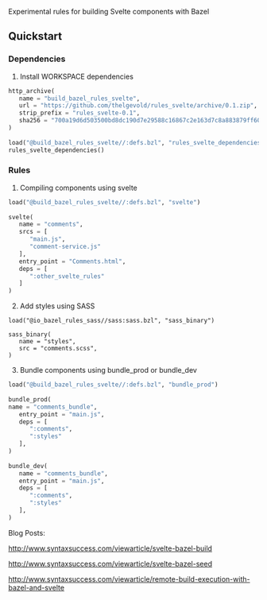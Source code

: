 Experimental rules for building Svelte components with Bazel

## Quickstart

### Dependencies

1. Install WORKSPACE dependencies

```python
http_archive(
   name = "build_bazel_rules_svelte",
   url = "https://github.com/thelgevold/rules_svelte/archive/0.1.zip",
   strip_prefix = "rules_svelte-0.1",
   sha256 = "700a19d6d503500bd8dc190d7e29588c16867c2e163d7c8a883879ff602ef527"
) 
    
load("@build_bazel_rules_svelte//:defs.bzl", "rules_svelte_dependencies")
rules_svelte_dependencies()
```

### Rules

1. Compiling components using svelte

```python
load("@build_bazel_rules_svelte//:defs.bzl", "svelte")
   
svelte(
   name = "comments",
   srcs = [
      "main.js",
      "comment-service.js"
   ],
   entry_point = "Comments.html",
   deps = [
      ":other_svelte_rules"
   ]
)
```

2. Add styles using SASS

```pythin
load("@io_bazel_rules_sass//sass:sass.bzl", "sass_binary")

sass_binary(
   name = "styles",
   src = "comments.scss", 
)
```

3. Bundle components using bundle_prod or bundle_dev 

```python
load("@build_bazel_rules_svelte//:defs.bzl", "bundle_prod")
   
bundle_prod(
name = "comments_bundle",
   entry_point = "main.js",
   deps = [
      ":comments",
      ":styles"
   ],
)
   
bundle_dev(
   name = "comments_bundle",
   entry_point = "main.js",
   deps = [
      ":comments",
      ":styles"
   ],
)
```

Blog Posts:

http://www.syntaxsuccess.com/viewarticle/svelte-bazel-build

http://www.syntaxsuccess.com/viewarticle/svelte-bazel-seed

http://www.syntaxsuccess.com/viewarticle/remote-build-execution-with-bazel-and-svelte
